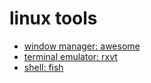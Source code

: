 # linux tools

- [window manager: awesome](https://awesomewm.org/)
- [terminal emulator: rxvt](https://sourceforge.net/projects/rxvt/)
- [shell: fish](http://fishshell.com/)
